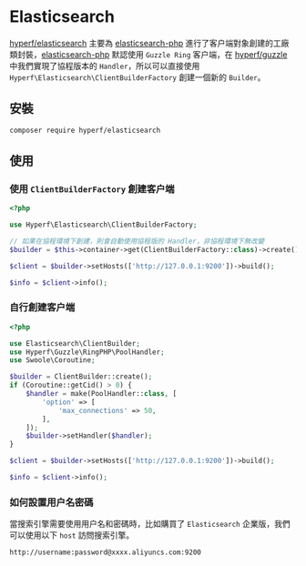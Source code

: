 # Elasticsearch

[hyperf/elasticsearch](https://github.com/hyperf/elasticsearch) 主要為 [elasticsearch-php](https://github.com/elastic/elasticsearch-php) 進行了客户端對象創建的工廠類封裝，[elasticsearch-php](https://github.com/elastic/elasticsearch-php) 默認使用 `Guzzle Ring` 客户端，在 [hyperf/guzzle](https://github.com/hyperf/guzzle) 中我們實現了協程版本的 `Handler`，所以可以直接使用 `Hyperf\Elasticsearch\ClientBuilderFactory` 創建一個新的 `Builder`。

## 安裝

```bash
composer require hyperf/elasticsearch
```
## 使用

### 使用 `ClientBuilderFactory` 創建客户端

```php
<?php

use Hyperf\Elasticsearch\ClientBuilderFactory;

// 如果在協程環境下創建，則會自動使用協程版的 Handler，非協程環境下無改變
$builder = $this->container->get(ClientBuilderFactory::class)->create();

$client = $builder->setHosts(['http://127.0.0.1:9200'])->build();

$info = $client->info();
```

### 自行創建客户端

```php
<?php

use Elasticsearch\ClientBuilder;
use Hyperf\Guzzle\RingPHP\PoolHandler;
use Swoole\Coroutine;

$builder = ClientBuilder::create();
if (Coroutine::getCid() > 0) {
    $handler = make(PoolHandler::class, [
        'option' => [
            'max_connections' => 50,
        ],
    ]);
    $builder->setHandler($handler);
}

$client = $builder->setHosts(['http://127.0.0.1:9200'])->build();

$info = $client->info();
```

### 如何設置用户名密碼

當搜索引擎需要使用用户名和密碼時，比如購買了 `Elasticsearch` 企業版，我們可以使用以下 `host` 訪問搜索引擎。

```
http://username:password@xxxx.aliyuncs.com:9200
```
